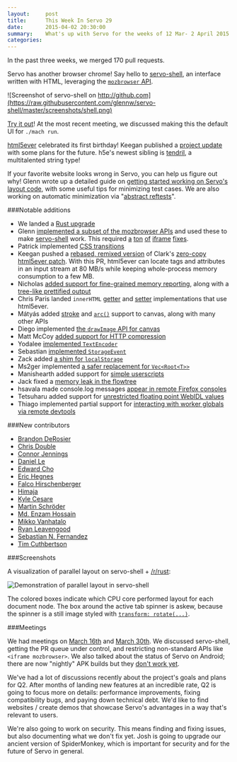```yaml
---
layout:     post
title:      This Week In Servo 29
date:       2015-04-02 20:30:00
summary:    What's up with Servo for the weeks of 12 Mar- 2 April 2015
categories:
---
```


In the past three weeks, we merged 170 pull requests.

Servo has another browser chrome! Say hello to [servo-shell](https://github.com/glennw/servo-shell),
an interface written with HTML, leveraging the
[`mozbrowser` API](https://developer.mozilla.org/en-US/docs/Web/API/Using_the_Browser_API).

![Screenshot of servo-shell on http://github.com](https://raw.githubusercontent.com/glennw/servo-shell/master/screenshots/shell.png)

[Try it out](https://github.com/glennw/servo-shell#how-do-i-use-it)! At the most recent meeting, we discussed making this the default UI for `./mach run`.

[html5ever][] celebrated its first birthday! Keegan published a [project update][] with some plans for the future.
h5e's newest sibling is [tendril](https://github.com/kmcallister/tendril#readme), a multitalented string type!

If your favorite website looks wrong in Servo, you can help us figure out why! Glenn wrote up a detailed guide on [getting started working on Servo's layout code](https://github.com/servo/servo/wiki/Getting-started-with-layout), with some useful tips for minimizing test cases. We are also working on automatic minimization via "[abstract reftests](https://github.com/servo/servo/issues/5260)".

###Notable additions

- We landed a [Rust upgrade](https://github.com/servo/servo/pull/5256)
- Glenn [implemented a subset of the mozbrowser APIs](https://github.com/servo/servo/pull/5281) 
    and used these to make [servo-shell](https://github.com/glennw/servo-shell) work. This required
    [a](https://github.com/servo/servo/pull/5205) [ton](https://github.com/servo/servo/pull/5205)
    [of](https://github.com/servo/servo/pull/5205) [iframe](https://github.com/servo/servo/pull/5249)
    [fixes](https://github.com/servo/servo/pull/5248).
- Patrick implemented [CSS transitions](https://github.com/servo/servo/pull/5400)
- Keegan pushed a [rebased, remixed version][pr114] of Clark's [zero-copy
  html5ever patch][pr60]. With this PR, html5ever can locate tags and
  attributes in an input stream at 80 MB/s while keeping whole-process memory
  consumption to a few MB.
- Nicholas [added support for fine-grained memory reporting](https://github.com/servo/servo/pull/5193), 
    along with a [tree-like prettified output](https://github.com/servo/servo/pull/5284)
- Chris Paris landed `innerHTML` [getter](https://github.com/servo/servo/pull/5029)
  and [setter](https://github.com/servo/servo/pull/4888) implementations that use
  html5ever.
- Mátyás added [stroke](https://github.com/servo/servo/pull/5302) and [`arc()`](https://github.com/servo/servo/pull/5185)
    support to canvas, along  with many other APIs
- Diego implemented [the `drawImage` API for canvas](https://github.com/servo/servo/pull/5231)
- Matt McCoy [added support for HTTP compression](https://github.com/servo/servo/pull/5299)
- Yodalee [implemented `TextEncoder`](https://github.com/servo/servo/pull/5469)
- Sebastian [implemented `StorageEvent`](https://github.com/servo/servo/pull/5306)
- Zack added [a shim for `localStorage`](https://github.com/servo/servo/pull/5217)
- Ms2ger implemented [a safer replacement for `Vec<Root<T>>`](https://github.com/servo/servo/pull/5436)
- Manishearth added support for [simple userscripts](https://github.com/servo/servo/pull/5298)
- Jack fixed a [memory leak in the flowtree](https://github.com/servo/servo/pull/5228)
- hsavala made console.log messages [appear in remote Firefox consoles](https://github.com/servo/servo/pull/5229)
- Tetsuharu added support for [unrestricted floating point WebIDL values](https://github.com/servo/servo/pull/5346)
- Thiago implemented partial support for [interacting with worker globals via remote devtools](https://github.com/servo/servo/pull/5181)
 


###New contributors


 - [Brandon DeRosier](https://github.com/bdero)
 - [Chris Double](https://github.com/doublec)
 - [Connor Jennings](https://github.com/cojennin)
 - [Daniel Le](https://github.com/GreenRecycleBin)
 - [Edward Cho](https://github.com/zerokarmaleft)
 - [Eric Hegnes](https://github.com/ehegnes)
 - [Falco Hirschenberger](https://github.com/hirschenberger)
 - [Himaja](https://github.com/hsvalava)
 - [Kyle Cesare](https://github.com/kylc)
 - [Martin Schröder](https://github.com/mschroeder)
 - [Md. Enzam Hossain](https://github.com/ienzam)
 - [Mikko Vanhatalo](https://github.com/genkku)
 - [Ryan Leavengood](https://github.com/leavengood)
 - [Sebastian N. Fernandez](https://github.com/snf)
 - [Tim Cuthbertson](https://github.com/gfxmonk)

###Screenshots

A visualization of parallel layout on servo-shell + [/r/rust](http://www.reddit.com/r/rust):

![Demonstration of parallel layout in servo-shell](http://i.imgur.com/23Snav3.png)

The colored boxes indicate which CPU core performed layout for each document node. The box
around the active tab spinner is askew, because the spinner is a still image styled with
[`transform: rotate(...)`](https://developer.mozilla.org/en-US/docs/Web/Guide/CSS/Using_CSS_transforms).

###Meetings

We had meetings on [March
16th](https://github.com/servo/servo/wiki/Meeting-2015-03-16) and [March
30th](https://github.com/servo/servo/wiki/Meeting-2015-03-30). We discussed
servo-shell, getting the PR queue under control, and restricting non-standard
APIs like `<iframe mozbrowser>`. We also talked about the status of Servo on
Android; there are now "nightly" APK builds but they [don't work
yet](https://github.com/servo/servo/issues/5145).

We've had a lot of discussions recently about the project's goals and plans for
Q2. After months of landing new features at an incredible rate, Q2 is going to
focus more on details: performance improvements, fixing compatibility bugs, and
paying down technical debt. We'd like to find websites / create demos that
showcase Servo's advantages in a way that's relevant to users.

We're also going to work on security. This means finding and fixing issues, but
also documenting what we don't fix yet. Josh is going to upgrade our ancient
version of SpiderMonkey, which is important for security and for the future of
Servo in general.

[html5ever]: https://github.com/servo/html5ever
[project update]: http://mainisusuallyafunction.blogspot.com/2015/03/html5ever-project-update-one-year.html
[pr114]: https://github.com/servo/html5ever/pull/114
[pr60]: https://github.com/servo/html5ever/pull/60
